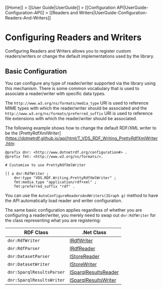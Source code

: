 [[Home]] > [[User Guide|UserGuide]] > [[Configuration API|UserGuide-Configuration-API]] > [[Readers and Writers|UserGuide-Configuration-Readers-And-Writers]]

# Configuring Readers and Writers 

Configuring Readers and Writers allows you to register custom readers/writers or change the default implementations used by the library.

## Basic Configuration 

You can configure any type of reader/writer supported via the library using this mechanism.  There is some common vocabulary that is used to associate a reader/writer with specific data types.

The `http://www.w3.org/ns/formats/media_type` URI is used to reference MIME types with which the reader/writer should be associated and the `http://www.w3.org/ns/formats/preferred_suffix` URI is used to reference file extensions with which the reader/writer should be associated.

The following example shows how to change the default RDF/XML writer to be the [PrettyRdfXmlWriter](https://dotnetrdf.github.io/api/html/T_VDS_RDF_Writing_PrettyRdfXmlWriter.htm:

```turtle
@prefix dnr: <http://www.dotnetrdf.org/configuration#> .
@prefix fmt: <http://www.w3.org/ns/formats/>.

# Customise to use PrettyRdfXmlWriter

[] a dnr:RdfWriter ;
	dnr:type "VDS.RDF.Writing.PrettyRdfXmlWriter" ;
	fmt:media_type "application/rdf+xml" ;
	fmt:preferred_suffix "rdf" .
```

You can use the `AutoConfigureReadersAndWriters(IGraph g)` method to have the API automatically load reader and writer configuration.

The same basic configuration applies regardless of whether you are configuring a reader/writer, you merely need to swap out `dnr:RdfWriter` for the class representing what you are registering:

| RDF Class | .Net Class |
| --- | --- |
| `dnr:RdfWriter` | [IRdfWriter](http://www.dotnetrdf.org/api/index.asp?Topic=VDS.RDF.IRdfWriter) |
| `dnr:RdfParser` | [IRdfReader](http://www.dotnetrdf.org/api/index.asp?Topic=VDS.RDF.IRdfReader) |
| `dnr:DatasetParser` | [IStoreReader](http://www.dotnetrdf.org/api/index.asp?Topic=VDS.RDF.IStoreReader) |
| `dnr:DatasetWriter` | [IStoreWriter](http://www.dotnetrdf.org/api/index.asp?Topic=VDS.RDF.IStoreWriter) |
| `dnr:SparqlResultsParser` | [ISparqlResultsReader](http://www.dotnetrdf.org/api/index.asp?Topic=VDS.RDF.ISparqlResultsReader) |
| `dnr:SparqlResultsWriter` | [ISparqlResultsWriter](http://www.dotnetrdf.org/api/index.asp?Topic=VDS.RDF.ISparqlResultsWriter) |